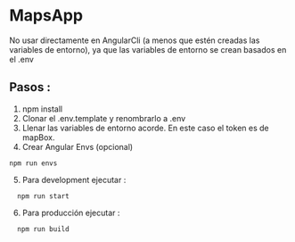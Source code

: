 # MapsApp
No usar directamente en AngularCli (a menos que estén creadas las variables de entorno), ya que las variables de entorno se crean basados en el .env

## Pasos :

1. npm install
2. Clonar el .env.template y renombrarlo a .env
3. Llenar las variables de entorno acorde. En este caso el token es de mapBox.
4. Crear Angular Envs (opcional)

```
npm run envs
```

5. Para development ejecutar :

```
  npm run start
```

6. Para producción ejecutar :

```
  npm run build
```
